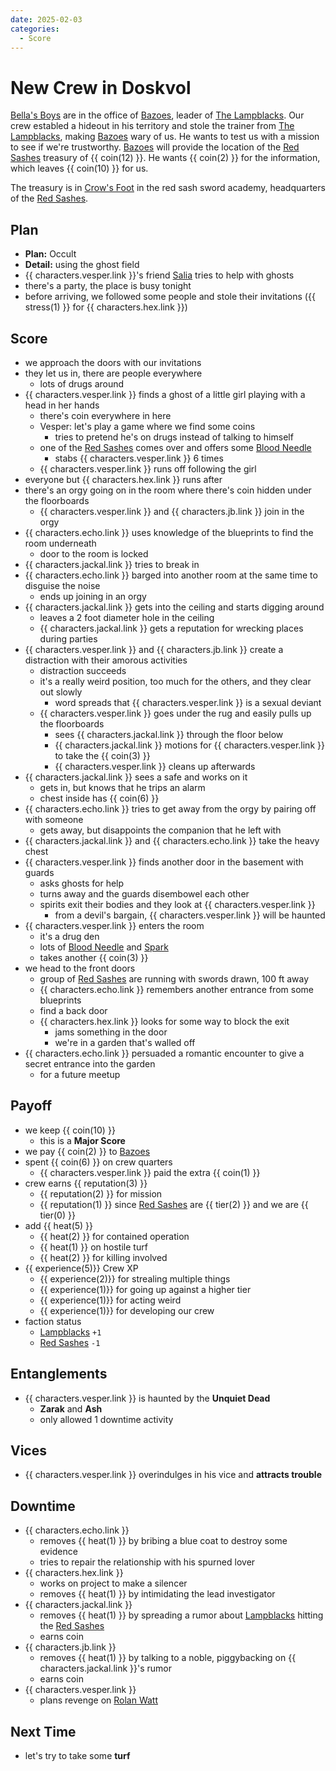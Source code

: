 ```yaml
---
date: 2025-02-03
categories:
  - Score
---
```

# New Crew in Doskvol

[Bella's Boys](bellas-boys.md) are in the office of [Bazoes](bazoes.md), leader of [The Lampblacks](lampblacks.md).
Our crew establed a hideout in his territory and stole the trainer from [The Lampblacks](lampblacks.md), making [Bazoes](bazoes.md) wary of us.
He wants to test us with a mission to see if we're trustworthy.
[Bazoes](bazoes.md) will provide the location of the [Red Sashes](red-sashes.md) treasury of {{ coin(12) }}.
He wants {{ coin(2) }} for the information, which leaves {{ coin(10) }} for us.

<!-- more -->

The treasury is in [Crow's Foot](crows-foot.md) in the red sash sword academy, headquarters of the [Red Sashes](red-sashes.md).

## Plan

- **Plan:** Occult
- **Detail:** using the ghost field
- {{ characters.vesper.link }}'s friend [Salia](salia.md) tries to help with ghosts
- there's a party, the place is busy tonight
- before arriving, we followed some people and stole their invitations ({{ stress(1) }} for {{ characters.hex.link }})

## Score

- we approach the doors with our invitations
- they let us in, there are people everywhere
    - lots of drugs around
- {{ characters.vesper.link }} finds a ghost of a little girl playing with a head in her hands
    - there's coin everywhere in here
    - Vesper: let's play a game where we find some coins
        - tries to pretend he's on drugs instead of talking to himself
    - one of the [Red Sashes](red-sashes.md) comes over and offers some [Blood Needle](blood-needle.md)
        - stabs {{ characters.vesper.link }} 6 times
    - {{ characters.vesper.link }} runs off following the girl
- everyone but {{ characters.hex.link }} runs after
- there's an orgy going on in the room where there's coin hidden under the floorboards
    - {{ characters.vesper.link }} and {{ characters.jb.link }} join in the orgy
- {{ characters.echo.link }} uses knowledge of the blueprints to find the room underneath
    - door to the room is locked
- {{ characters.jackal.link }} tries to break in
- {{ characters.echo.link }} barged into another room at the same time to disguise the noise
    - ends up joining in an orgy
- {{ characters.jackal.link }} gets into the ceiling and starts digging around
    - leaves a 2 foot diameter hole in the ceiling
    - {{ characters.jackal.link }} gets a reputation for wrecking places during parties
- {{ characters.vesper.link }} and {{ characters.jb.link }} create a distraction with their amorous activities
    - distraction succeeds
    - it's a really weird position, too much for the others, and they clear out slowly
        - word spreads that {{ characters.vesper.link }} is a sexual deviant
    - {{ characters.vesper.link }} goes under the rug and easily pulls up the floorboards
        - sees {{ characters.jackal.link }} through the floor below
        - {{ characters.jackal.link }} motions for {{ characters.vesper.link }} to take the {{ coin(3) }}
        - {{ characters.vesper.link }} cleans up afterwards
- {{ characters.jackal.link }} sees a safe and works on it
    - gets in, but knows that he trips an alarm
    - chest inside has {{ coin(6) }}
- {{ characters.echo.link }} tries to get away from the orgy by pairing off with someone
    - gets away, but disappoints the companion that he left with
- {{ characters.jackal.link }} and {{ characters.echo.link }} take the heavy chest
- {{ characters.vesper.link }} finds another door in the basement with guards
    - asks ghosts for help
    - turns away and the guards disembowel each other
    - spirits exit their bodies and they look at {{ characters.vesper.link }}
        - from a devil's bargain, {{ characters.vesper.link }} will be haunted
- {{ characters.vesper.link }} enters the room
    - it's a drug den
    - lots of [Blood Needle](blood-needle.md) and [Spark](spark.md)
    - takes another {{ coin(3) }}
- we head to the front doors
    - group of [Red Sashes](red-sashes.md) are running with swords drawn, 100 ft away
    - {{ characters.echo.link }} remembers another entrance from some blueprints
    - find a back door
    - {{ characters.hex.link }} looks for some way to block the exit
        - jams something in the door
        - we're in a garden that's walled off
- {{ characters.echo.link }} persuaded a romantic encounter to give a secret entrance into the garden
    - for a future meetup

## Payoff

- we keep {{ coin(10) }}
    - this is a **Major Score**
- we pay {{ coin(2) }} to [Bazoes](bazoes.md)
- spent {{ coin(6) }} on crew quarters
    - {{ characters.vesper.link }} paid the extra {{ coin(1) }}
- crew earns {{ reputation(3) }}
    - {{ reputation(2) }} for mission
    - {{ reputation(1) }} since [Red Sashes](red-sashes.md) are {{ tier(2) }} and we are {{ tier(0) }}
- add {{ heat(5) }}
    - {{ heat(2) }} for contained operation
    - {{ heat(1) }} on hostile turf
    - {{ heat(2) }} for killing involved
- {{ experience(5)}} Crew XP
    - {{ experience(2)}} for strealing multiple things
    - {{ experience(1)}} for going up against a higher tier
    - {{ experience(1)}} for acting weird
    - {{ experience(1)}} for developing our crew
- faction status
    - [Lampblacks](lampblacks.md) `+1`
    - [Red Sashes](red-sashes.md) `-1`

## Entanglements

- {{ characters.vesper.link }} is haunted by the **Unquiet Dead**
    - **Zarak** and **Ash**
    - only allowed 1 downtime activity

## Vices

- {{ characters.vesper.link }} overindulges in his vice and **attracts trouble**

## Downtime

- {{ characters.echo.link }}
    - removes {{ heat(1) }} by bribing a blue coat to destroy some evidence
    - tries to repair the relationship with his spurned lover
- {{ characters.hex.link }}
    - works on project to make a silencer
    - removes {{ heat(1) }} by intimidating the lead investigator
- {{ characters.jackal.link }}
    - removes {{ heat(1) }} by spreading a rumor about [Lampblacks](lampblacks.md) hitting the [Red Sashes](red-sashes.md)
    - earns coin
- {{ characters.jb.link }}
    - removes {{ heat(1) }} by talking to a noble, piggybacking on {{ characters.jackal.link }}'s rumor
    - earns coin
- {{ characters.vesper.link }}
    - plans revenge on [Rolan Watt](rolan-watt.md)

## Next Time

- let's try to take some **turf**
